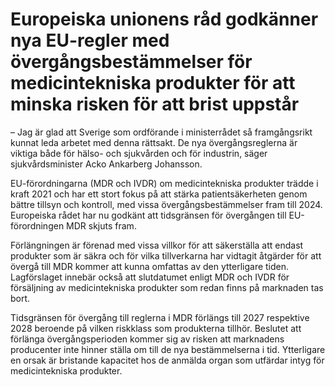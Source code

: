 # Europeiska unionens råd godkänner nya EU-regler med övergångsbestämmelser för medicintekniska produkter för att minska risken för att brist uppstår

– Jag är glad att Sverige som ordförande i ministerrådet så framgångsrikt kunnat leda arbetet med denna rättsakt. De nya övergångsreglerna är viktiga både för hälso- och sjukvården och för industrin, säger sjukvårdsminister Acko Ankarberg Johansson.

EU-förordningarna (MDR och IVDR) om medicintekniska produkter trädde i kraft 2021 och har ett stort fokus på att stärka patientsäkerheten genom bättre tillsyn och kontroll, med vissa övergångsbestämmelser fram till 2024. Europeiska rådet har nu godkänt att tidsgränsen för övergången till EU-förordningen MDR skjuts fram.

Förlängningen är förenad med vissa villkor för att säkerställa att endast produkter som är säkra och för vilka tillverkarna har vidtagit åtgärder för att övergå till MDR kommer att kunna omfattas av den ytterligare tiden. Lagförslaget innebär också att slutdatumet enligt MDR och IVDR för försäljning av medicintekniska produkter som redan finns på marknaden tas bort.

Tidsgränsen för övergång till reglerna i MDR förlängs till 2027 respektive 2028 beroende på vilken riskklass som produkterna tillhör. Beslutet att förlänga övergångsperioden kommer sig av risken att marknadens producenter inte hinner ställa om till de nya bestämmelserna i tid. Ytterligare en orsak är bristande kapacitet hos de anmälda organ som utfärdar intyg för medicintekniska produkter.
